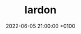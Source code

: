 ---
layout: post
title:  "lardon"
date:   2022-06-05 21:00:00 +0100
categories: code 
img: lardon.png
direct-url: https://github.com/domkirke/lardon
preview: "front-end for dynamic import of large data"
---